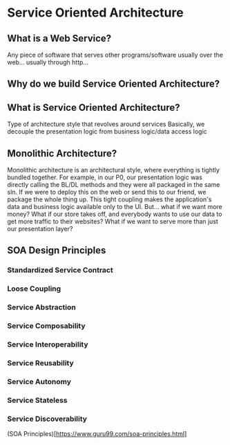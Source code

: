# Service Oriented Architecture

## What is a Web Service?
Any piece of software that serves other programs/software
usually over the web... usually through http...

## Why do we build Service Oriented Architecture?

## What is Service Oriented Architecture?
Type of architecture style that revolves around services
Basically, we decouple the presentation logic from business logic/data access logic

## Monolithic Architecture?
Monolithic architecture is an architectural style, where everything is tightly bundled together.
For example, in our P0, our presentation logic was directly calling the BL/DL methods and they were all packaged in the same sln. If we were to deploy this on the web or send this to our friend, we package the whole thing up. This tight coupling makes the application's data and business logic available only to the UI.
But... what if we want more money? What if our store takes off, and everybody wants to use our data to get more traffic to their websites? What if we want to serve more than just our presentation layer?

## SOA Design Principles
 
### Standardized Service Contract
### Loose Coupling
### Service Abstraction
### Service Composability
### Service Interoperability

### Service Reusability
### Service Autonomy
### Service Stateless
### Service Discoverability

(SOA Principles)[https://www.guru99.com/soa-principles.html]